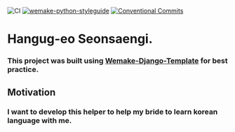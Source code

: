 ![CI](https://github.com/rafailmdzdv/hangugeoreul-gongbuhaeyo/actions/workflows/workflow.yml/badge.svg)
[![wemake-python-styleguide](https://img.shields.io/badge/style-wemake-000000.svg)](https://github.com/wemake-services/wemake-python-styleguide)
[![Conventional Commits](https://img.shields.io/badge/Conventional%20Commits-1.0.0-yellow.svg)](https://conventionalcommits.org)

# Hangug-eo Seonsaengi.

### This project was built using [Wemake-Django-Template](https://github.com/wemake-services/wemake-django-template) for best practice.

## Motivation

### I want to develop this helper to help my bride to learn korean language with me.
